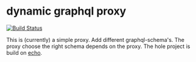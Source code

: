 # dynamic graphql proxy
[![Build Status](https://travis-ci.org/fino-digital/dynamicGraphqlProxy.svg?branch=master)](https://travis-ci.org/fino-digital/dynamicGraphqlProxy)

This is (currently) a simple proxy. Add different graphql-schema's. The proxy choose the right schema depends on the proxy. The hole project is build on [echo](https://github.com/labstack/echo).
